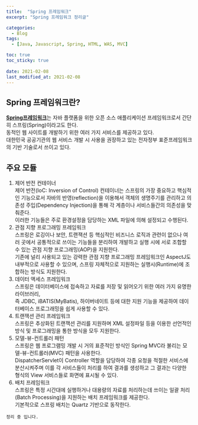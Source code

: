 ```yaml
---
title:  "Spring 프레임워크"
excerpt: "Spring 프레임워크 정리글"

categories:
  - Blog
tags:
  - [Java, Javascript, Spring, HTML, WAS, MVC]

toc: true
toc_sticky: true
 
date: 2021-02-08
last_modified_at: 2021-02-08
---
```

## Spring 프레임워크란?
[**Spring프레임워크**](https://ko.wikipedia.org/wiki/%EC%8A%A4%ED%94%84%EB%A7%81_%ED%94%84%EB%A0%88%EC%9E%84%EC%9B%8C%ED%81%AC)는 자바 플랫폼을 위한 오픈 소스 애플리케이션 프레임워크로서 간단히 스프링(Spring)이라고도 한다.<br>동적인 웹 사이트를 개발하기 위한 여러 가지 서비스를 제공하고 있다.<br>대한민국 공공기관의 웹 서비스 개발 시 사용을 권장하고 있는 전자정부 표준프레임워크의 기반 기술로서 쓰이고 있다.

## 주요 모듈
1. 제어 반전 컨테이너<br>
제어 반전(IoC: Inversion of Control) 컨테이너는 스프링의 가장 중요하고 핵심적인 기능으로서 자바의 반영(reflection)을 이용해서 객체의 생명주기를 관리하고 의존성 주입(Dependency Injection)을 통해 각 계층이나 서비스들간의 의존성을 맞춰준다.<br>
이러한 기능들은 주로 환경설정을 담당하는 XML 파일에 의해 설정되고 수행된다.
2. 관점 지향 프로그래밍 프레임워크<br>
스프링은 로깅이나 보안, 트랜잭션 등 핵심적인 비즈니스 로직과 관련이 없으나 여러 곳에서 공통적으로 쓰이는 기능들을 분리하여 개발하고 실행 시에 서로 조합할 수 있는 관점 지향 프로그래밍(AOP)을 지원한다.<br>기존에 널리 사용되고 있는 강력한 관점 지향 프로그래밍 프레임워크인 AspectJ도 내부적으로 사용할 수 있으며, 스프링 자체적으로 지원하는 실행시(Runtime)에 조합하는 방식도 지원한다.
3. 데이터 액세스 프레임워크<br>
스프링은 데이터베이스에 접속하고 자료를 저장 및 읽어오기 위한 여러 가지 유명한 라이브러리,<br>
즉 JDBC, iBATIS(MyBatis), 하이버네이트 등에 대한 지원 기능을 제공하여 데이터베이스 프로그래밍을 쉽게 사용할 수 있다.
4. 트랜잭션 관리 프레임워크<br>
스프링은 추상화된 트랜잭션 관리를 지원하며 XML 설정파일 등을 이용한 선언적인 방식 및 프로그래밍을 통한 방식을 모두 지원한다.
5. 모델-뷰-컨트롤러 패턴<br>
스프링은 웹 프로그램밍 개발 시 거의 표준적인 방식인 Spring MVC라 불리는 모델-뷰-컨트롤러(MVC) 패턴을 사용한다.<br>
DispatcherServlet이 Controller 역할을 담당하여 각종 요청을 적절한 서비스에 분산시켜주며 이를 각 서비스들이 처리를 하여 결과를 생성하고 그 결과는 다양한 형식의 View 서비스들로 화면에 표시될 수 있다.
6. 배치 프레임워크<br>
스프링은 특정 시간대에 실행하거나 대용량의 자료를 처리하는데 쓰이는 일괄 처리(Batch Processing)을 지원하는 배치 프레임워크를 제공한다.<br>
기본적으로 스프링 배치는 Quartz 기반으로 동작한다.

```
정리 중 입니다.
```